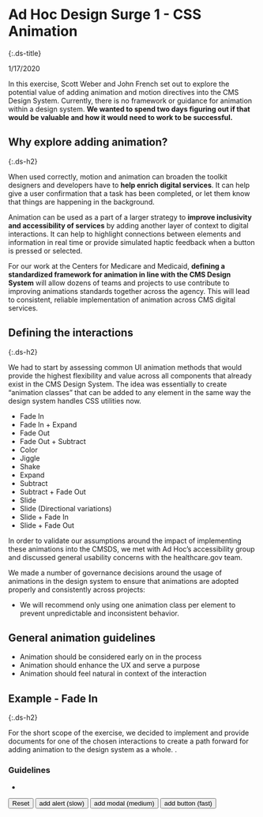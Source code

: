 # Ad Hoc Design Surge 1 - CSS Animation
{:.ds-title}

1/17/2020

In this exercise, Scott Weber and John French set out to explore the potential value of adding animation and motion directives into the CMS Design System. Currently, there is no framework or guidance for animation within a design system. **We wanted to spend two days figuring out if that would be valuable and how it would need to work to be successful.**

## Why explore adding animation?
{:.ds-h2}

When used correctly, motion and animation can broaden the toolkit designers and developers have to **help enrich digital services**. It can help give a user confirmation that a task has been completed, or let them know that things are happening in the background.

Animation can be used as a part of a larger strategy to **improve inclusivity and accessibility of services** by adding another layer of context to digital interactions. It can help to highlight connections between elements and information in real time or provide simulated haptic feedback when a button is pressed or selected.

For our work at the Centers for Medicare and Medicaid, **defining a standardized framework for animation in line with the CMS Design System** will allow dozens of teams and projects to use contribute to improving animations standards together across the agency. This will lead to consistent, reliable implementation of animation across CMS digital services.

## Defining the interactions
{:.ds-h2}

We had to start by assessing common UI animation methods that would provide the highest flexibility and value across all components that already exist in the CMS Design System. The idea was essentially to create “animation classes” that can be added to any element in the same way the design system handles CSS utilities now.

* Fade In
* Fade In + Expand
* Fade Out
* Fade Out + Subtract
* Color
* Jiggle
* Shake
* Expand
* Subtract
* Subtract + Fade Out
* Slide
* Slide (Directional variations)
* Slide + Fade In
* Slide + Fade Out

In order to validate our assumptions around the impact of implementing these animations into the CMSDS, we met with Ad Hoc’s accessibility group and discussed general usability concerns with the healthcare.gov team.

We made a number of governance decisions around the usage of animations in the design system to ensure that animations are adopted properly and consistently across projects:

* We will recommend only using one animation class per element to prevent unpredictable and inconsistent behavior.

## General animation guidelines
* Animation should be considered early on in the process
* Animation should enhance the UX and serve a purpose
* Animation should feel natural in context of the interaction

## Example - Fade In
{:.ds-h2}

For the short scope of the exercise, we decided to implement and provide documents for one of the chosen interactions to create a path forward for adding animation to the design system as a whole. . 

### Guidelines
* 

<button onclick="reset()" class="ds-c-button">Reset</button>
<button onclick="newAlert()" class="ds-c-button">add alert (slow)</button>
<button onclick="newModal()" class="ds-c-button">add modal (medium)</button>
<button onclick="newButton()" class="ds-c-button">add button (fast)</button>
<div id="add_message"></div>